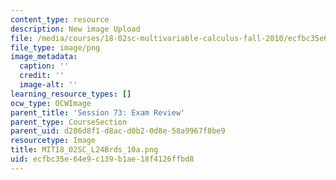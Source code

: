 ```yaml
---
content_type: resource
description: New image Upload
file: /media/courses/18-02sc-multivariable-calculus-fall-2010/ecfbc35e64e9c139b1ae18f4126ffbd8_MIT18_02SC_L24Brds_10a.png
file_type: image/png
image_metadata:
  caption: ''
  credit: ''
  image-alt: ''
learning_resource_types: []
ocw_type: OCWImage
parent_title: 'Session 73: Exam Review'
parent_type: CourseSection
parent_uid: d286d8f1-d8ac-d0b2-0d8e-58a9967f8be9
resourcetype: Image
title: MIT18_02SC_L24Brds_10a.png
uid: ecfbc35e-64e9-c139-b1ae-18f4126ffbd8
---
```

